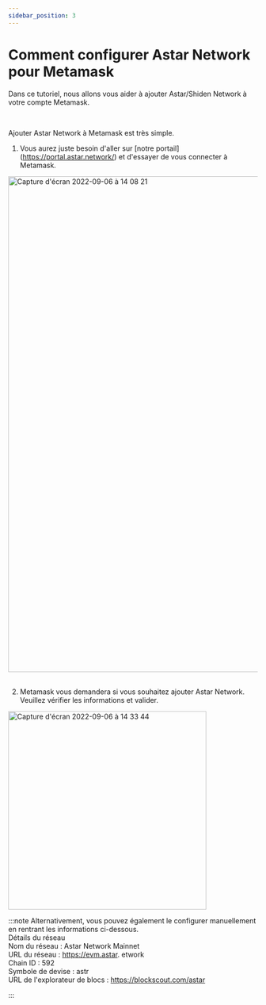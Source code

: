 ```yaml
---
sidebar_position: 3
---
```


# Comment configurer Astar Network pour Metamask

Dans ce tutoriel, nous allons vous aider à ajouter Astar/Shiden Network à votre compte Metamask.

<br />

Ajouter Astar Network à Metamask est très simple.
<br />

1. Vous aurez juste besoin d'aller sur [notre portail] (https://portal.astar.network/) et d'essayer de vous connecter à Metamask.

<img width="1000" alt="Capture d'écran 2022-09-06 à 14 08 21" src="https://user-images.githubusercontent.com/77480847/188554147-02f09f39-6051-4f7f-8e6f-d263867afb88.png" /><br />
<br />

2. Metamask vous demandera si vous souhaitez ajouter Astar Network. Veuillez vérifier les informations et valider.<br />

<img width="400" alt="Capture d'écran 2022-09-06 à 14 33 44" src="https://user-images.githubusercontent.com/77480847/188554595-bd9b0a82-5d15-4420-9eda-44c32418d2a1.png" />

<br />

:::note
Alternativement, vous pouvez également le configurer manuellement en rentrant les informations ci-dessous.
<br />
Détails du réseau<br /> Nom du réseau : Astar Network Mainnet<br /> URL du réseau : https://evm.astar. etwork<br /> Chain ID : 592<br /> Symbole de devise : astr<br /> URL de l'explorateur de blocs : https://blockscout.com/astar

:::
